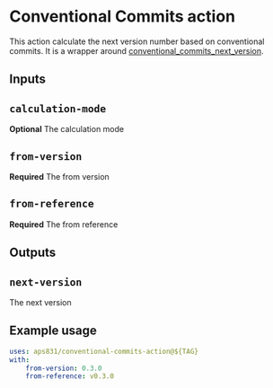 # Conventional Commits action

This action calculate the next version number based on conventional commits. It is a wrapper around
[conventional_commits_next_version](https://gitlab.com/DeveloperC/conventional_commits_next_version).

## Inputs

## `calculation-mode`

**Optional** The calculation mode

## `from-version`

**Required** The from version

## `from-reference`

**Required** The from reference

## Outputs

## `next-version`

The next version

## Example usage

```yaml
uses: aps831/conventional-commits-action@${TAG}
with:
    from-version: 0.3.0
    from-reference: v0.3.0
```
